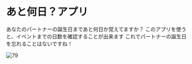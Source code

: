 # あと何日？アプリ 

あなたのパートナーの誕生日まであと何日か覚えてますか？
このアプリを使うと、イベントまでの日数を確認することが出来ます
これでパートナーの誕生日を忘れることはないですね！

![79](https://user-images.githubusercontent.com/28350464/56094321-43039580-5f0e-11e9-93e1-d307ed8dc1ce.gif)

